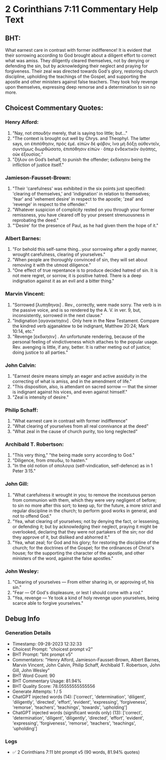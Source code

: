 # 2 Corinthians 7:11 Commentary Help Text

## BHT:
What earnest care in contrast with former indifference! It is evident that their sorrowing according to God brought about a diligent effort to correct what was amiss. They diligently cleared themselves, not by denying or defending the sin, but by acknowledging their neglect and praying for forgiveness. Their zeal was directed towards God's glory, restoring church discipline, upholding the teachings of the Gospel, and supporting the apostle and other ministers against false teachers. They took holy revenge upon themselves, expressing deep remorse and a determination to sin no more.

## Choicest Commentary Quotes:
### Henry Alford:
1. "Nay, not σπουδήν merely, that is saying too little; but..." 
2. "The context is brought out well by Chrys. and Theophyl. The latter says, on ἐπιπόθησιν, πρὸς ἐμέ. εἰπὼν δὲ φόβον, ἵνα μὴ δόξῃ αὐθεντεῖν, συντόμως διωρθώσατο, ἐπιπόθησιν εἰπών · ὅπερ ἐνδεικτικὸν ἀγάπης, οὐκ ἐξουσίας."
3. "ζῆλον on God’s behalf, to punish the offender; ἐκδίκησιν being the infliction of justice itself."

### Jamieson-Fausset-Brown:
1. "Their 'carefulness' was exhibited in the six points just specified: 'clearing of themselves,' and 'indignation' in relation to themselves; 'fear' and 'vehement desire' in respect to the apostle; 'zeal' and 'revenge' in respect to the offender." 
2. "Whatever suspicion of complicity rested on you through your former remissness, you have cleared off by your present strenuousness in reprobating the deed."
3. "'Desire' for the presence of Paul, as he had given them the hope of it."

### Albert Barnes:
1. "For behold this self-same thing...your sorrowing after a godly manner, wrought carefulness, clearing of yourselves." 
2. "When people are thoroughly convinced of sin, they will set about removing it with the utmost diligence." 
3. "One effect of true repentance is to produce decided hatred of sin. It is not mere regret, or sorrow, it is positive hatred. There is a deep indignation against it as an evil and a bitter thing."

### Marvin Vincent:
1. "Sorrowed [λυπηθηναι] . Rev., correctly, were made sorry. The verb is in the passive voice, and is so rendered by the A. V. in ver. 9, but, inconsistently, sorrowed in the next clause."
2. "Indignation [αγανακτησιν] . Only here in the New Testament. Compare the kindred verb ajganaktew to be indignant, Matthew 20:24; Mark 10:14, etc."
3. "Revenge [εκδικησιν] . An unfortunate rendering, because of the personal feeling of vindictiveness which attaches to the popular usage. Rev. avenging is little, if any, better. It is rather meting out of justice; doing justice to all parties."

### John Calvin:
1. "Earnest desire means simply an eager and active assiduity in the correcting of what is amiss, and in the amendment of life."
2. "This disposition, also, is attendant on sacred sorrow — that the sinner is indignant against his vices, and even against himself."
3. "Zeal is intensity of desire."

### Philip Schaff:
1. "What earnest care in contrast with former indifference"
2. "What clearing of yourselves from all real connivance at the deed"
3. "What zeal in the cause of church purity, too long neglected"

### Archibald T. Robertson:
1. "This very thing," "the being made sorry according to God."
2. "Diligence, from σπευδω, to hasten."
3. "In the old notion of απολογια (self-vindication, self-defence) as in 1 Peter 3:15."

### John Gill:
1. "What carefulness it wrought in you; to remove the incestuous person from communion with them, which they were very negligent of before; to sin no more after this sort; to keep up, for the future, a more strict and regular discipline in the church; to perform good works in general, and not to offend God."
2. "Yea, what clearing of yourselves; not by denying the fact, or lessening, or defending it; but by acknowledging their neglect, praying it might be overlooked, declaring that they were not partakers of the sin; nor did they approve of it, but disliked and abhorred it."
3. "Yea, what zeal; for God and his glory; for restoring the discipline of the church; for the doctrines of the Gospel; for the ordinances of Christ's house; for the supporting the character of the apostle, and other ministers of the word, against the false apostles."

### John Wesley:
1. "Clearing of yourselves — From either sharing in, or approving of, his sin."
2. "Fear — Of God's displeasure, or lest I should come with a rod."
3. "Yea, revenge — Ye took a kind of holy revenge upon yourselves, being scarce able to forgive yourselves."


## Debug Info
### Generation Details
- Timestamp: 09-28-2023 12:32:33
- Choicest Prompt: "choicest prompt v2"
- BHT Prompt: "bht prompt v5"
- Commentators: "Henry Alford, Jamieson-Fausset-Brown, Albert Barnes, Marvin Vincent, John Calvin, Philip Schaff, Archibald T. Robertson, John Gill, John Wesley"
- BHT Word Count: 90
- BHT Commentary Usage: 81.94%
- BHT Quality Score: 78.05555555555556
- Generate Attempts: 1 / 5
- ChatGPT injected words (14):
	['correct', 'determination', 'diligent', 'diligently', 'directed', 'effort', 'evident', 'expressing', 'forgiveness', 'remorse', 'teachers', 'teachings', 'towards', 'upholding']
- ChatGPT injected words (significant words only) (13):
	['correct', 'determination', 'diligent', 'diligently', 'directed', 'effort', 'evident', 'expressing', 'forgiveness', 'remorse', 'teachers', 'teachings', 'upholding']

### Logs
- ✅ 2 Corinthians 7:11 bht prompt v5 (90 words, 81.94% quotes)